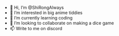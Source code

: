 - 👋 Hi, I’m @ShiRongAlways
- 👀 I’m interested in big anime tiddies
- 🌱 I’m currently learning coding
- 💞️ I’m looking to collaborate on making a dice game
- 📫 Write to me on discord

<!---
ShiRongAlways/ShiRongAlways is a ✨ special ✨ repository because its `README.md` (this file) appears on your GitHub profile.
You can click the Preview link to take a look at your changes.
--->
